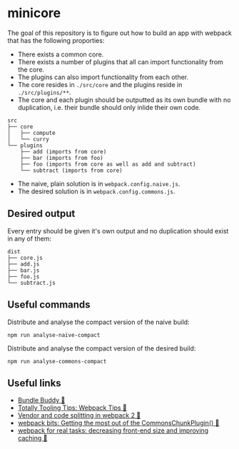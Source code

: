 # minicore

The goal of this repository is to figure out how to build an app with webpack that has the following proporties:

* There exists a common core.
* There exists a number of plugins that all can import functionality from the core.
* The plugins can also import functionality from each other.
* The core resides in `./src/core` and the plugins reside in `./src/plugins/**`.
* The core and each plugin should be outputted as its own bundle with no duplication, i.e. their bundle should only inlide their own code.

```
src
├── core
│   ├── compute
│   └── curry
└── plugins
    ├── add (imports from core)
    ├── bar (imports from foo)
    ├── foo (imports from core as well as add and subtract)
    └── subtract (imports from core)
```

* The naive, plain solution is in `webpack.config.naive.js`.
* The desired solution is in `webpack.config.commons.js`.

## Desired output

Every entry should be given it's own output and no duplication should exist in any of them:

```
dist
├── core.js
├── add.js
├── bar.js
├── foo.js
└── subtract.js
```

## Useful commands

Distribute and analyse the compact version of the naive build:

```
npm run analyse-naive-compact
```

Distribute and analyse the compact version of the desired build:

```
npm run analyse-commons-compact
```

## Useful links

* [Bundle Buddy 🔧](https://github.com/samccone/bundle-buddy)
* [Totally Tooling Tips: Webpack Tips 🎥](https://www.youtube.com/watch?v=zFoBYfMLUCM)
* [Vendor and code splitting in webpack 2 📖](https://medium.com/@adamrackis/vendor-and-code-splitting-in-webpack-2-6376358f1923)
* [webpack bits: Getting the most out of the CommonsChunkPlugin() 📖](https://medium.com/webpack/webpack-bits-getting-the-most-out-of-the-commonschunkplugin-ab389e5f318)
* [webpack for real tasks: decreasing front-end size and improving caching 📖](https://iamakulov.com/notes/webpack-front-end-size-caching/?utm_campaign=chrome_series_webpackrealtasks_081117)
